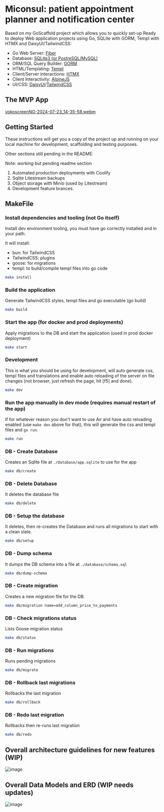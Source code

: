# Miconsul: patient appointment planner and notification center

Based on my GoScaffold project which allows you to quickly set-up Ready to
deploy Web application projects using Go, SQLite with GORM, Templ with HTMX
and DaisyUI/TailwindCSS:

- Go Web Server: [Fiber](https://docs.gofiber.io/)
- Database: [SQLite3 (or PostreSQL/MySQL)](https://sqlite.org/index.html)
- ORM/SQL Query Builder: [GORM](https://gorm.io/docs/)
- HTML/Templating: [Templ](https://templ.guide/)
- Client/Server interactions: [HTMX](https://htmx.org/)
- Client Interactivity: [AlpineJS](https://alpinejs.dev/start-here)
- UI/CSS: [DaisyUI](https://daisyui.com)/[TailwindCSS](https://tailwindcss.com/)

## The MVP App
[vokoscreenNG-2024-07-23_14-35-58.webm](https://github.com/user-attachments/assets/ed603525-3912-4c27-8d2c-5896b3d21a7c)

## Getting Started

These instructions will get you a copy of the project up and running
on your local machine for development, scaffolding and testing purposes.

Other sections still pending in the README:

Note: _working_ but pending readme section

1. Automated production deployments with Coolify
2. Sqlite Litestream backups
3. Object storage with Minio (used by Litestream)
4. Development feature brances.

## MakeFile

### Install dependencies and tooling (not Go itself)

Install dev environment tooling, you must have go correctly installed and in
your path.

It will install:

- bun: for TailwindCSS
- TailwindCSS: plugins
- goose: for migrations
- templ: to build/compile templ files into go code

```bash
make install
```

### Build the application

Generate TailwindCSS styles, templ files and go executable (go build)

```bash
make build
```

### Start the app (for docker and prod deployments)

Apply migrations to the DB and start the application (used in prod docker deployment)

```bash
make start
```

### Development

This is what you should be using for development, will auto generate css, templ
files and translations and enable auto reloading of the server on file changes
(not browser, just refresh the page, hit [f5] and done).

```bash
make dev
```

### Run the app manually in dev mode (requires manual restart of the app)

If for whatever reason you don't want to use Air and have auto reloading enabled
(use `make dev` above for that), this will generate the css and templ files and `go run`.

```bash
make run
```

### DB - Create Database

Creates an Sqlite file at `./database/app.sqlite` to use for the app

```bash
make db/create
```

### DB - Delete Database

It deletes the database file

```bash
make db/delete
```

### DB - Setup the database

It deletes, then re-creates the Database and runs all migrations to start with a
clean slate.

```bash
make db/setup
```

### DB - Dump schema

It dumps the DB schema into a file at `./database/schema.sql`

```bash
make db/dump-schema
```

### DB - Create migration

Creates a new migration file for the DB.

```bash
make db/migration name=add_column_price_to_payments
```

### DB - Check migrations status

Lists Goose migration status

```bash
make db/status
```

### DB - Run migrations

Runs pending migrations

```bash
make db/migrate
```

### DB - Rollback last migrations

Rollbacks the last migration

```bash
make db/rollback
```

### DB - Redo last migration

Rollbacks then re-runs last migration

```bash
make db/redo
```

## Overall architecture guidelines for new features (WIP)

![image](https://github.com/edgarsilva/miconsul/assets/518231/6c270679-a3dc-432b-9394-08c7857eb1ea)

## Overall Data Models and ERD (WIP needs updates)

![image](https://github.com/edgarsilva/miconsul/assets/518231/c37e3599-65d6-4e73-814b-54aa91576b3b)
